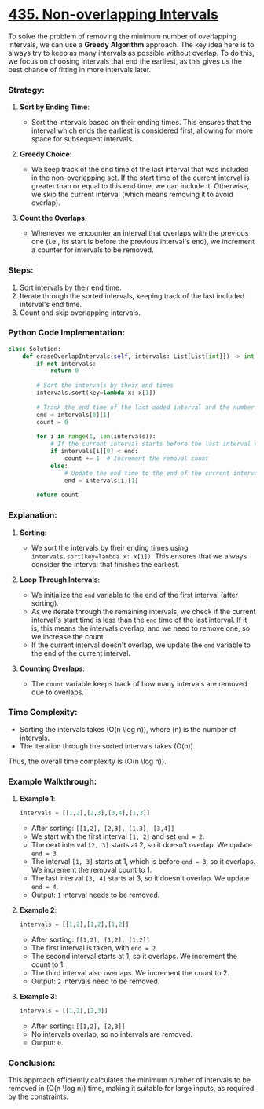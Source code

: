 # [435. Non-overlapping Intervals](https://leetcode.com/problems/non-overlapping-intervals/description/)

To solve the problem of removing the minimum number of overlapping intervals, we can use a **Greedy Algorithm** approach. The key idea here is to always try to keep as many intervals as possible without overlap. To do this, we focus on choosing intervals that end the earliest, as this gives us the best chance of fitting in more intervals later.

### Strategy:

1. **Sort by Ending Time**:
   - Sort the intervals based on their ending times. This ensures that the interval which ends the earliest is considered first, allowing for more space for subsequent intervals.

2. **Greedy Choice**:
   - We keep track of the end time of the last interval that was included in the non-overlapping set. If the start time of the current interval is greater than or equal to this end time, we can include it. Otherwise, we skip the current interval (which means removing it to avoid overlap).

3. **Count the Overlaps**:
   - Whenever we encounter an interval that overlaps with the previous one (i.e., its start is before the previous interval's end), we increment a counter for intervals to be removed.

### Steps:
1. Sort intervals by their end time.
2. Iterate through the sorted intervals, keeping track of the last included interval's end time.
3. Count and skip overlapping intervals.

### Python Code Implementation:

```python
class Solution:
    def eraseOverlapIntervals(self, intervals: List[List[int]]) -> int:
        if not intervals:
            return 0
        
        # Sort the intervals by their end times
        intervals.sort(key=lambda x: x[1])
        
        # Track the end time of the last added interval and the number of intervals to remove
        end = intervals[0][1]
        count = 0
        
        for i in range(1, len(intervals)):
            # If the current interval starts before the last interval ends, it overlaps
            if intervals[i][0] < end:
                count += 1  # Increment the removal count
            else:
                # Update the end time to the end of the current interval
                end = intervals[i][1]
        
        return count
```

### Explanation:

1. **Sorting**:
   - We sort the intervals by their ending times using `intervals.sort(key=lambda x: x[1])`. This ensures that we always consider the interval that finishes the earliest.
   
2. **Loop Through Intervals**:
   - We initialize the `end` variable to the end of the first interval (after sorting).
   - As we iterate through the remaining intervals, we check if the current interval's start time is less than the `end` time of the last interval. If it is, this means the intervals overlap, and we need to remove one, so we increase the count.
   - If the current interval doesn't overlap, we update the `end` variable to the end of the current interval.
   
3. **Counting Overlaps**:
   - The `count` variable keeps track of how many intervals are removed due to overlaps.

### Time Complexity:
- Sorting the intervals takes \(O(n \log n)\), where \(n\) is the number of intervals.
- The iteration through the sorted intervals takes \(O(n)\).

Thus, the overall time complexity is \(O(n \log n)\).

### Example Walkthrough:

1. **Example 1**: 
   ```python
   intervals = [[1,2],[2,3],[3,4],[1,3]]
   ```
   - After sorting: `[[1,2], [2,3], [1,3], [3,4]]`
   - We start with the first interval `[1, 2]` and set `end = 2`.
   - The next interval `[2, 3]` starts at 2, so it doesn't overlap. We update `end = 3`.
   - The interval `[1, 3]` starts at 1, which is before `end = 3`, so it overlaps. We increment the removal count to 1.
   - The last interval `[3, 4]` starts at 3, so it doesn't overlap. We update `end = 4`.
   - Output: `1` interval needs to be removed.

2. **Example 2**:
   ```python
   intervals = [[1,2],[1,2],[1,2]]
   ```
   - After sorting: `[[1,2], [1,2], [1,2]]`
   - The first interval is taken, with `end = 2`.
   - The second interval starts at 1, so it overlaps. We increment the count to 1.
   - The third interval also overlaps. We increment the count to 2.
   - Output: `2` intervals need to be removed.

3. **Example 3**:
   ```python
   intervals = [[1,2],[2,3]]
   ```
   - After sorting: `[[1,2], [2,3]]`
   - No intervals overlap, so no intervals are removed.
   - Output: `0`.

### Conclusion:
This approach efficiently calculates the minimum number of intervals to be removed in \(O(n \log n)\) time, making it suitable for large inputs, as required by the constraints.
